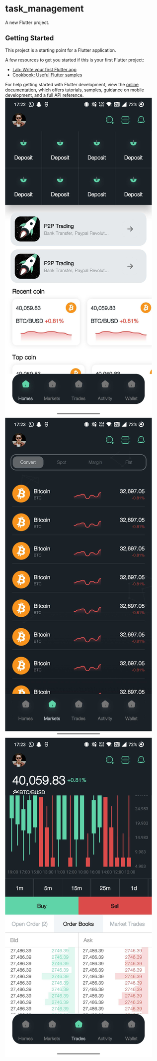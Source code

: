 # task_management

A new Flutter project.

## Getting Started

This project is a starting point for a Flutter application.

A few resources to get you started if this is your first Flutter project:

- [Lab: Write your first Flutter app](https://docs.flutter.dev/get-started/codelab)
- [Cookbook: Useful Flutter samples](https://docs.flutter.dev/cookbook)

For help getting started with Flutter development, view the
[online documentation](https://docs.flutter.dev/), which offers tutorials,
samples, guidance on mobile development, and a full API reference.
<img src="screenshot/Screenshot_2024-07-23-17-22-56-97_1efa7ee536e3ef863798e1f383010123.jpg"/>
<img src="screenshot/Screenshot_2024-07-23-17-23-01-28_1efa7ee536e3ef863798e1f383010123.jpg"/>
<img src="screenshot/Screenshot_2024-07-23-17-23-06-17_1efa7ee536e3ef863798e1f383010123.jpg"/>
